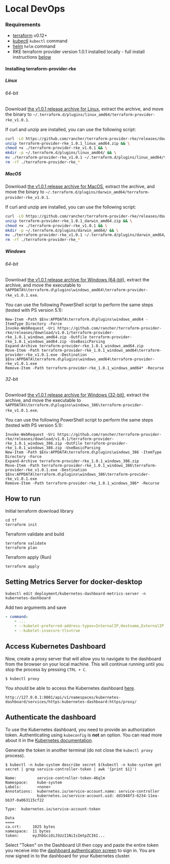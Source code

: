 # Local DevOps


### Requirements

- [terraform](https://terraform.io) v0.12+
- [kubectl](https://kubernetes.io/docs/tasks/tools/install-kubectl/) `kubectl` command
- [helm](https://helm.sh/docs/intro/install/) `helm` command
- RKE terraform provider version 1.0.1 installed locally - full install instructions [below](#installing-terraform-provider-rke)

#### Installing terraform-provider-rke

##### Linux

###### 64-bit

Download [the v1.0.1 release archive for Linux](https://github.com/rancher/terraform-provider-rke/releases/download/v1.0.1/terraform-provider-rke_1.0.1_linux_amd64.zip),
extract the archive, and move the binary to
`~/.terraform.d/plugins/linux_amd64/terraform-provider-rke_v1.0.1`.

If curl and unzip are installed, you can use the following script:
```sh
curl -LO https://github.com/rancher/terraform-provider-rke/releases/download/v1.0.1/terraform-provider-rke_1.0.1_linux_amd64.zip && \
unzip terraform-provider-rke_1.0.1_linux_amd64.zip && \
chmod +x ./terraform-provider-rke_v1.0.1 && \
mkdir -p ~/.terraform.d/plugins/linux_amd64/ && \
mv ./terraform-provider-rke_v1.0.1 ~/.terraform.d/plugins/linux_amd64/terraform-provider-rke_v1.0.1
rm -rf ./terraform-provider-rke_*
```

##### MacOS

Download [the v1.0.1 release archive for MacOS](https://github.com/rancher/terraform-provider-rke/releases/download/v1.0.1/terraform-provider-rke_1.0.1_darwin_amd64.zip),
extract the archive, and move the binary to
`~/.terraform.d/plugins/darwin_amd64/terraform-provider-rke_v1.0.1`.

If curl and unzip are installed, you can use the following script:
```sh
curl -LO https://github.com/rancher/terraform-provider-rke/releases/download/v1.0.1/terraform-provider-rke_1.0.1_darwin_amd64.zip && \
unzip terraform-provider-rke_1.0.1_darwin_amd64.zip && \
chmod +x ./terraform-provider-rke_v1.0.1 && \
mkdir -p ~/.terraform.d/plugins/darwin_amd64/ && \
mv ./terraform-provider-rke_v1.0.1 ~/.terraform.d/plugins/darwin_amd64/terraform-provider-rke_v1.0.1
rm -rf ./terraform-provider-rke_*
```

##### Windows

###### 64-bit

Download [the v1.0.1 release archive for Windows (64-bit)](https://github.com/rancher/terraform-provider-rke/releases/download/v1.0.1/terraform-provider-rke_1.0.1_windows_amd64.zip),
extract the archive, and move the executable to
`%APPDATA%\terraform.d\plugins\windows_amd64\terraform-provider-rke_v1.0.1.exe`.

You can use the following PowerShell script to perform the same steps (tested with PS version 5.1):
```
New-Item -Path $Env:APPDATA\terraform.d\plugins\windows_amd64 -ItemType Directory -Force
Invoke-WebRequest -Uri https://github.com/rancher/terraform-provider-rke/releases/download/v1.0.1/terraform-provider-rke_1.0.1_windows_amd64.zip -OutFile terraform-provider-rke_1.0.1_windows_amd64.zip -UseBasicParsing
Expand-Archive terraform-provider-rke_1.0.1_windows_amd64.zip
Move-Item -Path terraform-provider-rke_1.0.1_windows_amd64\terraform-provider-rke_v1.0.1.exe -Destination $Env:APPDATA\terraform.d\plugins\windows_amd64\terraform-provider-rke_v1.0.1.exe
Remove-Item -Path terraform-provider-rke_1.0.1_windows_amd64* -Recurse
```

###### 32-bit

Download [the v1.0.1 release archive for Windows (32-bit)](https://github.com/rancher/terraform-provider-rke/releases/download/v1.0.1/terraform-provider-rke_1.0.1_windows_386.zip),
extract the archive, and move the executable to
`%APPDATA%\terraform.d\plugins\windows_386\terraform-provider-rke_v1.0.1.exe`.

You can use the following PowerShell script to perform the same steps (tested with PS version 5.1):
```
Invoke-WebRequest -Uri https://github.com/rancher/terraform-provider-rke/releases/download/v1.0.1/terraform-provider-rke_1.0.1_windows_386.zip -OutFile terraform-provider-rke_1.0.1_windows_386.zip -UseBasicParsing
New-Item -Path $Env:APPDATA\terraform.d\plugins\windows_386 -ItemType Directory -Force
Expand-Archive terraform-provider-rke_1.0.1_windows_386.zip
Move-Item -Path terraform-provider-rke_1.0.1_windows_386\terraform-provider-rke_v1.0.1.exe -Destination $Env:APPDATA\terraform.d\plugins\windows_386\terraform-provider-rke_v1.0.1.exe
Remove-Item -Path terraform-provider-rke_1.0.1_windows_386* -Recurse
```
## How to run

Initial terraform download library

``` shell
cd tf
terraform init
```

Terraform validate and build

``` shell
terraform validate
terraform plan
```

Terraform apply (Run)

``` shell
terraform apply
```

## Setting Metrics Server for docker-desktop

``` shell
kubectl edit deployment/kubernetes-dashboard-metrics-server -n kubernetes-dashboard
```
Add two arguments and save
``` yaml
- command:
    - ...
    - --kubelet-preferred-address-types=InternalIP,Hostname,ExternalIP
    - --kubelet-insecure-tls=true
```

## Access Kubernetes Dashboard

Now, create a proxy server that will allow you to navigate to the dashboard 
from the browser on your local machine. This will continue running until you stop the process by pressing `CTRL + C`.

```shell
$ kubectl proxy
```

You should be able to access the Kubernetes dashboard [here](http://127.0.0.1:8001/api/v1/namespaces/kubernetes-dashboard/services/https:kubernetes-dashboard:https/proxy/).

```plaintext
http://127.0.0.1:8001/api/v1/namespaces/kubernetes-dashboard/services/https:kubernetes-dashboard:https/proxy/
```

## Authenticate the dashboard

To use the Kubernetes dashboard, you need to provide an authorization token. 
Authenticating using `kubeconfig` is **not** an option. You can read more about
it in the [Kubernetes documentation](https://kubernetes.io/docs/tasks/access-application-cluster/web-ui-dashboard/#accessing-the-dashboard-ui).

Generate the token in another terminal (do not close the `kubectl proxy` process).

```shell
$ kubectl -n kube-system describe secret $(kubectl -n kube-system get secret | grep service-controller-token | awk '{print $1}')

Name:         service-controller-token-46qlm
Namespace:    kube-system
Labels:       <none>
Annotations:  kubernetes.io/service-account.name: service-controller
              kubernetes.io/service-account.uid: dd1948f3-6234-11ea-bb3f-0a063115cf22

Type:  kubernetes.io/service-account-token

Data
====
ca.crt:     1025 bytes
namespace:  11 bytes
token:      eyJhbGciOiJSUzI1NiIsImtpZCI6I...
```

Select "Token" on the Dashboard UI then copy and paste the entire token you 
receive into the 
[dashboard authentication screen](http://127.0.0.1:8001/api/v1/namespaces/kubernetes-dashboard/services/https:kubernetes-dashboard:/proxy/) 
to sign in. You are now signed in to the dashboard for your Kubernetes cluster.

